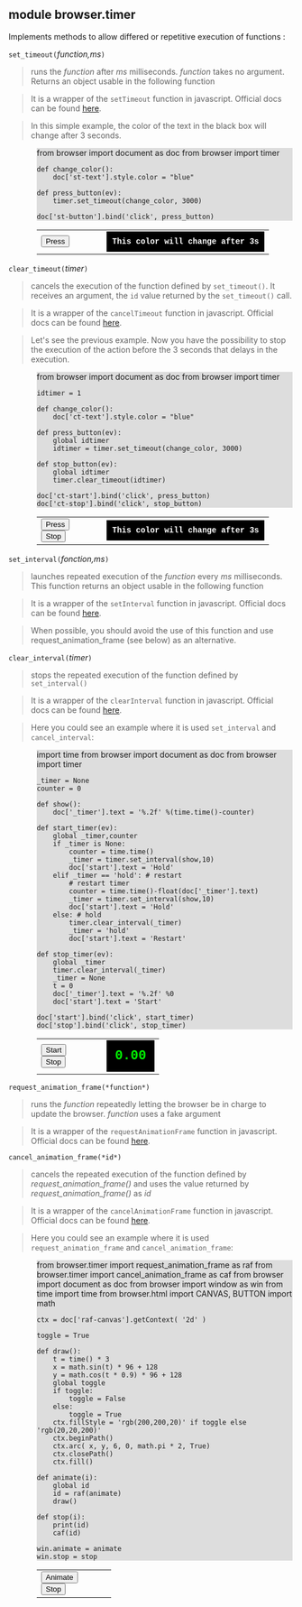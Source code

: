 module **browser.timer**
------------------------

Implements methods to allow differed or repetitive execution of functions :

`set_timeout(`_function,ms_`)`
> runs the *function* after *ms* milliseconds. *function* takes no argument. Returns an object usable in the following function

> It is a wrapper of the `setTimeout` function in javascript. Official docs can be found [here](http://www.w3.org/TR/2011/WD-html5-20110525/timers.html#dom-windowtimers-settimeout).

> In this simple example, the color of the text in the black box will change after 3 seconds.

<div style="padding-left:50px;">
<div id="st-example" style="background-color:#dddddd;">
    from browser import document as doc
    from browser import timer
    
    def change_color():
        doc['st-text'].style.color = "blue"
    
    def press_button(ev):
        timer.set_timeout(change_color, 3000)

    doc['st-button'].bind('click', press_button)
</div>

<script type="text/python">
exec(doc["st-example"].text)
</script>

<table cellpadding=10>
<tr>
<td style="width:100px;">
<button id="st-button">Press</button>
</td>
<td>
<div id="st-text" style="background-color:black;color:#ffffff;padding:10px;font-family:courier;font-weight:bold;font-size:14px;">This color will change after 3s</div>
</td>
</tr>
</table>
</div>

`clear_timeout(`_timer_`)`
> cancels the execution of the function defined by `set_timeout()`. It receives an argument, the `id` value returned by the `set_timeout()` call. 

> It is a wrapper of the `cancelTimeout` function in javascript. Official docs can be found [here](http://www.w3.org/TR/2011/WD-html5-20110525/timers.html#dom-windowtimers-cleartimeout).

> Let's see the previous example. Now you have the possibility to stop the execution of the action before the 3 seconds that delays in the execution.

<div style="padding-left:50px;">
<div id="ct-example" style="background-color:#dddddd;">
    from browser import document as doc
    from browser import timer
    
    idtimer = 1
    
    def change_color():
        doc['ct-text'].style.color = "blue"
    
    def press_button(ev):
        global idtimer
        idtimer = timer.set_timeout(change_color, 3000)
        
    def stop_button(ev):
        global idtimer
        timer.clear_timeout(idtimer)

    doc['ct-start'].bind('click', press_button)
    doc['ct-stop'].bind('click', stop_button)
    
</div>

<script type="text/python">
exec(doc["ct-example"].text)
</script>

<table cellpadding=10>
<tr>
<td style="width:100px;">
<button id="ct-start">Press</button>
<br>
<button id="ct-stop">Stop</button>
</td>
<td>
<div id="ct-text" style="background-color:black;color:#ffffff;padding:10px;font-family:courier;font-weight:bold;font-size:14px;">This color will change after 3s</div>
</td>
</tr>
</table>
</div>

`set_interval(`_fonction,ms_`)`
> launches repeated execution of the *function* every *ms* milliseconds. This function returns an object usable in the following function

> It is a wrapper of the `setInterval` function in javascript. Official docs can be found [here](http://www.w3.org/TR/2011/WD-html5-20110525/timers.html#dom-windowtimers-setinterval).

> When possible, you should avoid the use of this function and use request_animation_frame (see below) as an alternative. 

`clear_interval(`_timer_`)`
> stops the repeated execution of the function defined by `set_interval()`

> It is a wrapper of the `clearInterval` function in javascript. Official docs can be found [here](http://www.w3.org/TR/2011/WD-html5-20110525/timers.html#dom-windowtimers-clearinterval).

> Here you could see an example where it is used `set_interval` and `cancel_interval`:

<div style="padding-left:50px;">
<div id="py-source" style="background-color:#dddddd;">
    import time
    from browser import document as doc
    from browser import timer
    
    _timer = None
    counter = 0
    
    def show():
        doc['_timer'].text = '%.2f' %(time.time()-counter)
    
    def start_timer(ev):
        global _timer,counter
        if _timer is None:
            counter = time.time()
            _timer = timer.set_interval(show,10)
            doc['start'].text = 'Hold'
        elif _timer == 'hold': # restart
            # restart timer
            counter = time.time()-float(doc['_timer'].text)
            _timer = timer.set_interval(show,10)
            doc['start'].text = 'Hold'
        else: # hold
            timer.clear_interval(_timer)
            _timer = 'hold'
            doc['start'].text = 'Restart'
    
    def stop_timer(ev):
        global _timer
        timer.clear_interval(_timer)
        _timer = None
        t = 0
        doc['_timer'].text = '%.2f' %0
        doc['start'].text = 'Start'

    doc['start'].bind('click', start_timer)
    doc['stop'].bind('click', stop_timer)
</div>

<script type='text/python'>
exec(doc['py-source'].text)
</script>

<table cellpadding=10>
<tr>
<td style="width:100px;">
<button id="start">Start</button>
<br><button id="stop">Stop</button>
</td>
<td>
<div id="_timer" style="background-color:black;color:#0F0;padding:15px;font-family:courier;font-weight:bold;font-size:23px;">0.00</div>
</td>
</tr>
</table>
</div>

`request_animation_frame(*function*)`
> runs the *function* repeatedly letting the browser be in charge to update the browser. *function* uses a fake argument

> It is a wrapper of the `requestAnimationFrame` function in javascript. Official docs can be found [here](http://www.w3.org/TR/animation-timing/#dom-windowanimationtiming-requestanimationframe). 

`cancel_animation_frame(*id*)`
> cancels the  repeated execution of the function defined by *request_animation_frame()* and uses the value returned by *request_animation_frame()* as *id*

> It is a wrapper of the `cancelAnimationFrame` function in javascript. Official docs can be found [here](http://www.w3.org/TR/animation-timing/#dom-windowanimationtiming-cancelanimationframe).

> Here you could see an example where it is used `request_animation_frame` and `cancel_animation_frame`:

<div style="padding-left:50px;">
<div id="raf-example" style="background-color:#dddddd;">
    from browser.timer import request_animation_frame as raf
    from browser.timer import cancel_animation_frame as caf
    from browser import document as doc
    from browser import window as win
    from time import time
    from browser.html import CANVAS, BUTTON
    import math

    ctx = doc['raf-canvas'].getContext( '2d' ) 

    toggle = True

    def draw():
        t = time() * 3
        x = math.sin(t) * 96 + 128
        y = math.cos(t * 0.9) * 96 + 128
        global toggle
        if toggle:
            toggle = False
        else:
            toggle = True
        ctx.fillStyle = 'rgb(200,200,20)' if toggle else 'rgb(20,20,200)'
        ctx.beginPath()
        ctx.arc( x, y, 6, 0, math.pi * 2, True)
        ctx.closePath()
        ctx.fill()

    def animate(i):
        global id
        id = raf(animate)
        draw()

    def stop(i):
        print(id)
        caf(id)

    win.animate = animate
    win.stop = stop
</div>

<script type='text/python'>
exec(doc['raf-example'].text)
</script>

<table cellpadding=10>
<tr>
<td style="width:100px;">
<button type="button" onclick="animate(0)">Animate</button>
<br>
<button type="button" onclick="stop(0)">Stop</button>
</td>
<td>
<canvas id="raf-canvas" width=256 height=256></canvas>
</td>
</tr>
</table>
</div>
